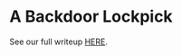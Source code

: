 # A Backdoor Lockpick

See our full writeup [HERE](https://medium.com/tenable-techblog/a-backdoor-lockpick-d847a83f4496).
